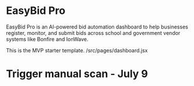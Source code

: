 # EasyBid Pro

EasyBid Pro is an AI-powered bid automation dashboard to help businesses register, monitor, and submit bids across school and government vendor systems like Bonfire and IonWave.

This is the MVP starter template.
/src/pages/dashboard.jsx
# Trigger manual scan - July 9
